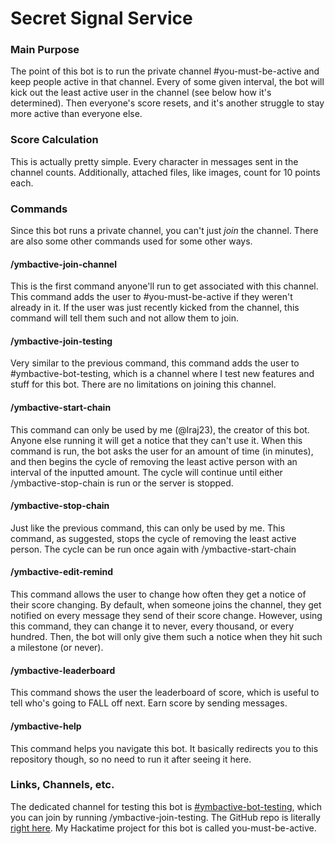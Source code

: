 # Secret Signal Service

### Main Purpose

The point of this bot is to run the private channel #you-must-be-active and keep people active in that channel. Every of some given interval, the bot will kick out the least active user in the channel (see below how it's determined). Then everyone's score resets, and it's another struggle to stay more active than everyone else.

### Score Calculation

This is actually pretty simple. Every character in messages sent in the channel counts. Additionally, attached files, like images, count for 10 points each.

### Commands

Since this bot runs a private channel, you can't just *join* the channel. There are also some other commands used for some other ways.

#### /ymbactive-join-channel
This is the first command anyone'll run to get associated with this channel. This command adds the user to #you-must-be-active if they weren't already in it. If the user was just recently kicked from the channel, this command will tell them such and not allow them to join.

#### /ymbactive-join-testing
Very similar to the previous command, this command adds the user to #ymbactive-bot-testing, which is a channel where I test new features and stuff for this bot. There are no limitations on joining this channel.

#### /ymbactive-start-chain
This command can only be used by me (@lraj23), the creator of this bot. Anyone else running it will get a notice that they can't use it. When this command is run, the bot asks the user for an amount of time (in minutes), and then begins the cycle of removing the least active person with an interval of the inputted amount. The cycle will continue until either /ymbactive-stop-chain is run or the server is stopped.

#### /ymbactive-stop-chain
Just like the previous command, this can only be used by me. This command, as suggested, stops the cycle of removing the least active person. The cycle can be run once again with /ymbactive-start-chain

#### /ymbactive-edit-remind
This command allows the user to change how often they get a notice of their score changing. By default, when someone joins the channel, they get notified on every message they send of their score change. However, using this command, they can change it to never, every thousand, or every hundred. Then, the bot will only give them such a notice when they hit such a milestone (or never).

#### /ymbactive-leaderboard
This command shows the user the leaderboard of score, which is useful to tell who's going to FALL off next. Earn score by sending messages.

#### /ymbactive-help
This command helps you navigate this bot. It basically redirects you to this repository though, so no need to run it after seeing it here.

### Links, Channels, etc.

The dedicated channel for testing this bot is [#ymbactive-bot-testing](https://hackclub.slack.com/archives/C09MT69QZMX), which you can join by running /ymbactive-join-testing. The GitHub repo is literally [right here](https://www.github.com/lraj23/you-must-be-active). My Hackatime project for this bot is called you-must-be-active.